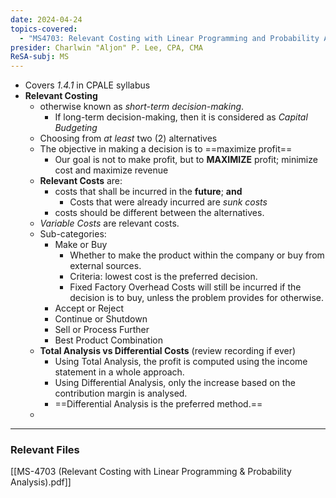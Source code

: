 ```yaml
---
date: 2024-04-24
topics-covered:
  - "MS4703: Relevant Costing with Linear Programming and Probability Analysis"
presider: Charlwin "Aljon" P. Lee, CPA, CMA
ReSA-subj: MS
---
```


- Covers *1.4.1* in CPALE syllabus
- **Relevant Costing**
	- otherwise known as *short-term decision-making*.
		- If long-term decision-making, then it is considered as *Capital Budgeting*
	- Choosing from *at least* two (2) alternatives
	- The objective in making a decision is to ==maximize profit==
		- Our goal is not to make profit, but to **MAXIMIZE** profit; minimize cost and maximize revenue
	- **Relevant Costs** are:
		- costs that shall be incurred in the **future**; **and**
			- Costs that were already incurred are *sunk costs*
		- costs should be different between the alternatives.
	- *Variable Costs* are relevant costs.
	- Sub-categories:
		- Make or Buy
			- Whether to make the product within the company or buy from external sources.
			- Criteria: lowest cost is the preferred decision.
			- Fixed Factory Overhead Costs will still be incurred if the decision is to buy, unless the problem provides for otherwise.
		- Accept or Reject
		- Continue or Shutdown
		- Sell or Process Further
		- Best Product Combination
	- **Total Analysis vs Differential Costs** (review recording if ever)
		- Using Total Analysis, the profit is computed using the income statement in a whole approach.
		- Using Differential Analysis, only the increase based on the contribution margin is analysed.
		- ==Differential Analysis is the preferred method.==
	- 
---

### Relevant Files
[[MS-4703 (Relevant Costing with Linear Programming & Probability Analysis).pdf]]
